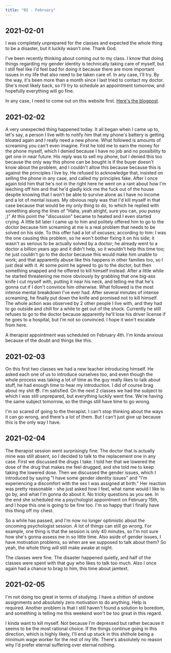 ```yaml
---
title: "02 - February"
---
```


## 2021-02-01

I was completely unprepared for the classes and expected the whole
thing to be a disaster, but it luckily wasn't one. Thank God.

I've been recently thinking about coming out to my class. I know that
doing things regarding my gender identity is technically taking care
of myself, but I still feel like I'd feel bad for doing it because
there are more important issues in my life that also need to be taken
care of. In any case, I'll try. By the way, it's been more than a
month since I last tried to contact my doctor. She's most likely back,
so I'll try to schedule an appointment tomorrow, and hopefully
everything will go fine.

In any case, I need to come out on this website first. [Here's the
blogpost].

[Here's the blogpost]: /blog/coming-out/

## 2021-02-02

A very unexpected thing happened today. It all began when I came up
to, let's say, a person I live with to notify him that my phone's
battery is getting bloated again and I really need a new phone. What
followed is amounts of screaming you can't even imagine. First he told
me to earn the money for the phone myself, which I denied because I
have no job and no possibility to get one in near future. His reply
was to sell my phone, but I denied this too because the only way this
phone can be bought is if the buyer doesn't know about the problem,
and I couldn't allow this because because this is against the
principles I live by. He refused to acknowledge that, insisted on
selling the phone in any case, and called my principles fake. After I
once again told him that he's not in the right here he went on a rant
about how I'm leeching off him and that he'd gladly kick me the fuck
out of the house despite knowing that I won't be able to survive alone
as I have no income and a lot of mental issues. My obvious reply was
that I'd kill myself in that case because that would be my only thing
to do, to which he replied with something along the lines of "Haha,
yeah alright, sure you can, you pussy ;)" At this point the
"discussion" became to heated and I even started crying. A little bit
later I came up to him and politely offered him to go to the doctor
because him screaming at me is a real problem that needs to be solved
on his side. To this offer had a lot of excuses; according to him: I
was the one causing this problem, so he won't bother fixing it on his
side; it wasn't as serious to be actually solved by a doctor; he
already went to a doctor a billion years ago and it didn't help, so it
wouldn't help this time too; he just couldn't go to the doctor because
this would make him unable to work; and that apparently abuse like
this happens in other families too, so I just deal with it. At some
point he agreed to go to the doctor, but then something snapped and he
offered to kill himself instead. After a little while he started
threatening me more obviously by grabbing that one big-ass knife I cut
myself with, putting it near his neck, and telling me that he's gonna
cut if I don't convince him otherwise. What followed is the most
intense mental breakdown I've ever had. After several minutes of
intense screaming, he finally put down the knife and promised not to
kill himself. The whole action was observed by 2 other people I live
with, and they had to go outside and chill for a while to get out of
the shock. Currently he still refuses to go to the doctor because
apparently he'll lose his driver license if he goes to a hospital, but
I'm not so convinced. I hope it won't escalate from here.

A therapist appointment was scheduled on February 4th. I'm kinda
anxious because of the doubt and things like this.

## 2021-02-03

On this first two classes we had a new teacher introducing himself. He
asked each one of us to introduce ourselves too, and even though the
whole process was taking a lot of time as the guy really likes to talk
about stuff, he had enough time to hear my introduction. I did of
course brag about my shit 😎. I'm satisfied. On the next 2 classes we
had the subject to which I was still unprepared, but everything
luckily went fine. We're having the same subject tomorrow, so the
things still have time to go wrong.

I'm so scared of going to the therapist. I can't stop thinking about
the ways it can go wrong, and there's a lot of them. But I can't just
give up because this is the only way I have.

## 2021-02-04

The therapist session went surprisingly fine. The doctor that is
actually mine was still absent, so I decided to talk to the
replacement one in any case. First we discussed the drugs I take. I
told her that we lowered the dose of the drug that makes me feel
drugged, and she told me to keep taking the lowered dose. Then we
discussed the gender issues, which I introduced by saying "I have some
gender identity issues" and "I'm experiencing a discomfort with the
sex I was assigned at birth." Her reaction was pretty reasonable - she
just asked how I feel, what name would I like to go by, and what I'm
gonna do about it. No tricky questions as you see. In the end she
scheduled me a psychologist appointment on February 15th, and I hope
this one is going to be fine too. I'm so happy that I finally have
this thing off my chest.

So a while has passed, and I'm now no longer optimistic about the
oncoming psychologist session. A lot of things can still go wrong. For
example, one thing is that the session is only 40 minutes, so I'm not
sure how she's gonna assess me in so little time. Also aside of gender
issues, I have motivation problems, so when are we supposed to talk
about them? So yeah, the whole thing will still make awake at night.

The classes were fine. The disaster happened quietly, and half of the
classes were spent with that guy who likes to talk too much. Also I
once again had a chance to brag to him, this time about jamtext.

## 2021-02-05

I'm not doing too great in terms of studying. I have a shitton of
undone assignments and absolutely zero motivation to do anything. Help
is required. Another problem is that I still haven't found a solution
to boredom, and something is telling me this weekend won't be too
great in this regard.

I kinda want to kill myself. Not because I'm depressed but rather
because it seems to be the most rational choice. If the things
continue going in this direction, which is highly likely, I'll end up
stuck in this shithole being a minimum wage worker for the rest of my
life. There's absolutely no reason why I'd prefer eternal suffering
over eternal nothing.
